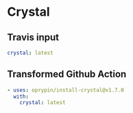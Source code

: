 # Crystal

## Travis input

```yaml
crystal: latest
```

## Transformed Github Action

```yaml
- uses: oprypin/install-crystal@v1.7.0
  with:
    crystal: latest
```
